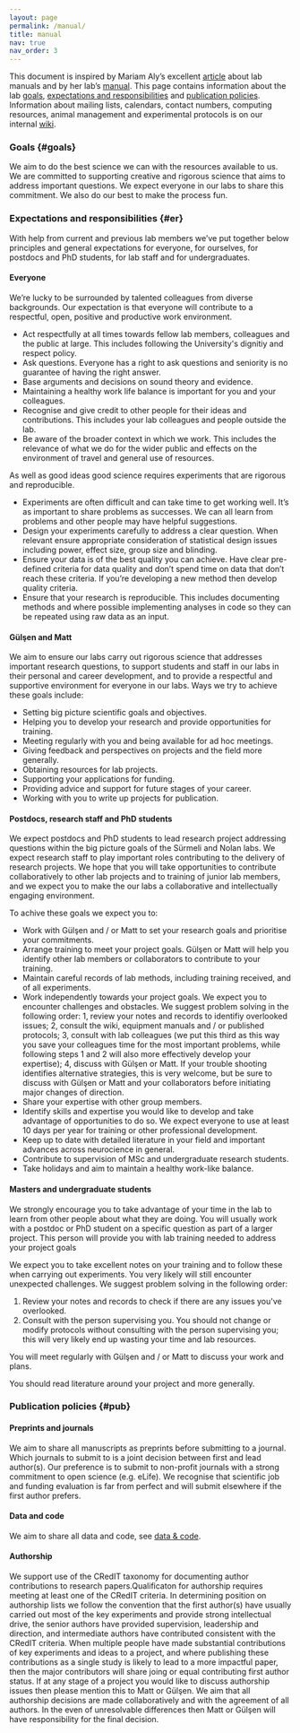 ```yaml
---
layout: page
permalink: /manual/
title: manual
nav: true
nav_order: 3
---
```


This document is inspired by Mariam Aly’s excellent [article](https://www.nature.com/articles/d41586-018-06167-w) about lab manuals and by her lab’s [manual](https://www.alylab.org/). This page contains information about the lab [goals](#goals), [expectations and responsibilities](#er) and [publication policies](#pub). Information about mailing lists, calendars, contact numbers, computing resources, animal management and experimental protocols is on our internal [wiki](https://www.wiki.ed.ac.uk/pages/viewpage.action?pageId=376674941).

### Goals {#goals}
We aim to do the best science we can with the resources available to us. We are committed to supporting creative and rigorous science that aims to address important questions. We expect everyone in our labs to share this commitment. We also do our best to make the process fun.


### Expectations and responsibilities {#er}
With help from current and previous lab members we’ve put together below principles and general expectations for everyone, for ourselves, for postdocs and PhD students, for lab staff and for undergraduates. 

#### Everyone
We’re lucky to be surrounded by talented colleagues from diverse backgrounds. Our expectation is that everyone will contribute to a respectful, open, positive and productive work environment.
-  Act respectfully at all times towards fellow lab members, colleagues and the public at large. This includes following the University's dignitiy and respect policy.
- Ask questions. Everyone has a right to ask questions and seniority is no guarantee of having the right answer.
- Base arguments and decisions on sound theory and evidence.
- Maintaining a healthy work life balance is important for you and your colleagues.
- Recognise and give credit to other people for their ideas and contributions. This includes your lab colleagues and people outside the lab.
- Be aware of the broader context in which we work. This includes the relevance of what we do for the wider public and effects on the environment of travel and general use of resources.

As well as good ideas good science requires experiments that are rigorous and reproducible.
- Experiments are often difficult and can take time to get working well. It’s as important to share problems as successes. We can all learn from problems and other people may have helpful suggestions.
- Design your experiments carefully to address a clear question. When relevant ensure appropriate consideration of statistical design issues including power, effect size, group size and blinding.
- Ensure your data is of the best quality you can achieve. Have clear pre-defined criteria for data quality and don’t spend time on data that don’t reach these criteria. If you’re developing a new method then develop quality criteria.
- Ensure that your research is reproducible. This includes documenting methods and where possible implementing analyses in code so they can be repeated using raw data as an input.

#### Gülşen and Matt
We aim to ensure our labs carry out rigorous science that addresses important research questions, to support students and staff in our labs in their personal and career development, and to provide a respectful and supportive environment for everyone in our labs. Ways we try to achieve these goals include:
- Setting big picture scientific goals and objectives.
- Helping you to develop your research and provide opportunities for training.
- Meeting regularly with you and being available for ad hoc meetings.
- Giving feedback and perspectives on projects and the field more generally.
- Obtaining resources for lab projects.
- Supporting your applications for funding.
- Providing advice and support for future stages of your career.
- Working with you to write up projects for publication.

#### Postdocs, research staff and PhD students
We expect postdocs and PhD students to lead research project addressing questions within the big picture goals of the Sürmeli and Nolan labs. We expect research staff to play important roles contributing to the delivery of research projects. We hope that you will take opportunities to contribute collaboratively to other lab projects and to training of junior lab members, and we expect you to make the our labs a collaborative and intellectually engaging environment.

To achive these goals we expect you to:
- Work with Gülşen and / or Matt to set your research goals and prioritise your commitments.
- Arrange training to meet your project goals. Gülşen or Matt will help you identify other lab members or collaborators to contribute to your training.
- Maintain careful records of lab methods, including training received, and of all experiments.
- Work independently towards your project goals. We expect you to encounter challenges and obstacles. We suggest problem solving in the following order: 1, review your notes and records to identifiy overlooked issues; 2, consult the wiki, equipment manuals and / or published protocols; 3, consult with lab colleagues (we put this third as this way you save your colleagues time for the most important problems, while following steps 1 and 2 will also more effectively develop your expertise); 4, discuss with Gülşen or Matt. If your trouble shooting identifies alternative strategies, this is very welcome, but be sure to discuss with Gülşen or Matt and your collaborators before initiating major changes of direction.
- Share your expertise with other group members.
- Identify skills and expertise you would like to develop and take advantage of opportunities to do so. We expect everyone to use at least 10 days per year for training or other professional development.
- Keep up to date with detailed literature in your field and important advances across neurocience in general.
- Contribute to supervision of MSc and undergraduate research students.
- Take holidays and aim to maintain a healthy work-like balance.
	


#### Masters and undergraduate students
We strongly encourage you to take advantage of your time in the lab to learn from other people about what they are doing. You will usually work with a postdoc or PhD student on a specific question as part of a larger project. This person will provide you with lab training needed to address your project goals

We expect you to take excellent notes on your training and to follow these when carrying out experiments. 
You very likely will still encounter unexpected challenges. 
We suggest problem solving in the following order: 
1. Review your notes and records to check if there are any issues you've overlooked. 
2. Consult with the person supervising you. You should not change or modify protocols without consulting with the person supervising you; this will very likely end up wasting your time and lab resources.

You will meet regularly with Gülşen and / or Matt to discuss your work and plans.

You should read literature around your project and more generally.



### Publication policies {#pub}

#### Preprints and journals
We aim to share all manuscripts as preprints before submitting to a journal. Which journals to submit to is a joint decision between first and lead author(s). Our preference is to submit to non-profit journals with a strong commitment to open science (e.g. eLife). We recognise that scientific job and funding evaluation is far from perfect and will submit elsewhere if the first author prefers.


#### Data and code
We aim to share all data and code, see [data & code](/data-and-code).

#### Authorship
We support use of the CRedIT taxonomy for documenting author contributions to research papers.Qualificaton for authorship requires meeting at least one of the CRedIT criteria. In determining position on authorship lists we follow the convention that the first author(s) have usually carried out most of the key experiments and provide strong intellectual drive, the senior authors have provided supervision, leadership and direction, and intermediate authors have contributed consistent with the CRedIT criteria. When multiple people have made substantial contributions of key experiments and ideas to a project, and where publishing these contributions as a single study is likely to lead to a more impactful paper, then the major contributors will share joing or equal contributing first author status. If at any stage of a project you would like to discuss authorship issues then please mention this to Matt or Gülşen. We aim that all authorship decisions are made collaboratively and with the agreement of all authors. In the even of unresolvable differences then Matt or Gülşen will have responsibility for the final decision.
